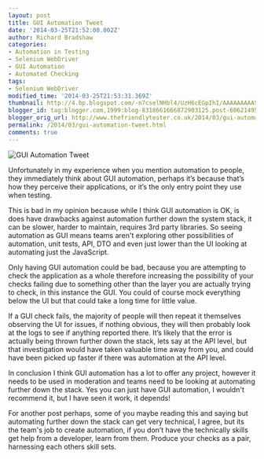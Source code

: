 ```yaml
---
layout: post
title: GUI Automation Tweet
date: '2014-03-25T21:52:00.002Z'
author: Richard Bradshaw
categories:
- Automation in Testing
- Selenium WebDriver
- GUI Automation
- Automated Checking
tags:
- Selenium WebDriver
modified_time: '2014-03-25T21:53:31.369Z'
thumbnail: http://4.bp.blogspot.com/-n7cselNHbl4/UzH6cEGpIhI/AAAAAAAAASU/SX_JCOq16pQ/s72-c/2014-03-25_21-51-11.png
blogger_id: tag:blogger.com,1999:blog-8318661666872903125.post-6062149559420945159
blogger_orig_url: http://www.thefriendlytester.co.uk/2014/03/gui-automation-tweet.html
permalink: /2014/03/gui-automation-tweet.html
comments: true
---
```


![GUI Automation Tweet]({{site.url}}/images/blogpostimages/guiautomationtweet.png)

Unfortunately in my experience when you mention automation to people, they immediately think about GUI automation, perhaps it’s because that’s how they perceive their applications, or it’s the only entry point they use when testing.

This is bad in my opinion because while I think GUI automation is OK, is does have drawbacks against automation further down the system stack, it can be slower, harder to maintain, requires 3rd party libraries. So seeing automation as GUI means teams aren't exploring other possibilities of automation, unit tests, API, DTO and even just lower than the UI looking at automating just the JavaScript.

Only having GUI automation could be bad, because you are attempting to check the application as a whole therefore increasing the possibility of your checks failing due to something other than the layer you are actually trying to check, in this instance the GUI. You could of course mock everything below the UI but that could take a long time for little value.

If a GUI check fails, the majority of people will then repeat it themselves observing the UI for issues, if nothing obvious, they will then probably look at the logs to see if anything reported there. It’s likely that the error is actually being thrown further down the stack, lets say at the API level, but that investigation would have taken valuable time away from you, and could have been picked up faster if there was automation at the API level.  

In conclusion I think GUI automation has a lot to offer any project, however it needs to be used in moderation and teams need to be looking at automating further down the stack. Yes you can just have GUI automation, I wouldn't recommend it, but I have seen it work, it depends!  

For another post perhaps, some of you maybe reading this and saying but automating further down the stack can get very technical, I agree, but its the team's job to create automation, if you don’t have the technically skills get help from a developer, learn from them. Produce your checks as a pair, harnessing each others skill sets.